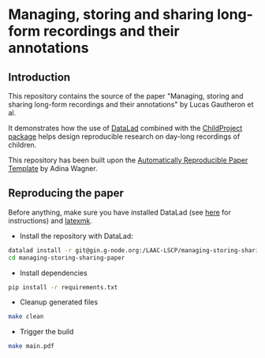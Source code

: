 # Managing, storing and sharing long-form recordings and their annotations

## Introduction

This repository contains the source of the paper "Managing, storing and sharing long-form recordings and their annotations"
by Lucas Gautheron et al.

It demonstrates how the use of [DataLad](https://www.datalad.org/) combined with the [ChildProject package](https://childproject.readthedocs.io/en/latest/)
helps design reproducible research on day-long recordings of children.

This repository has been built upon the [Automatically Reproducible Paper Template](https://github.com/datalad-handbook/repro-paper-sketch/) by Adina Wagner.


## Reproducing the paper

Before anything, make sure you have installed DataLad (see [here](https://childproject.readthedocs.io/en/latest/install.html) for instructions) and [latexmk](https://mg.readthedocs.io/latexmk.html).

- Install the repository with DataLad:

```bash
datalad install -r git@gin.g-node.org:/LAAC-LSCP/managing-storing-sharing-paper.git
cd managing-storing-sharing-paper
```

- Install dependencies

```bash
pip install -r requirements.txt
```

- Cleanup generated files

```bash
make clean
```

- Trigger the build

```bash
make main.pdf
```